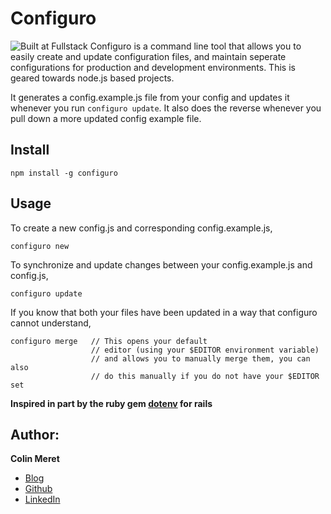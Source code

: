 # Configuro
![Built at Fullstack](https://camo.githubusercontent.com/aec51f267d906a810e0be7e4b9463f2b23bd419e/68747470733a2f2f696d672e736869656c64732e696f2f62616467652f4275696c7425323061742d46756c6c737461636b2d677265656e2e7376673f7374796c653d666c61742d737175617265)
Configuro is a command line tool that allows you to easily create and update
configuration files, and maintain seperate configurations for production and
development environments. This is geared towards node.js based projects. 

It generates a config.example.js file from your config and updates it whenever
you run `configuro update`. It also does the reverse whenever you pull down a 
more updated config example file. 


## Install

    npm install -g configuro

## Usage

To create a new config.js and corresponding config.example.js, 

    configuro new


To synchronize and update changes between your config.example.js and config.js,

    configuro update

If you know that both your files have been updated in a way that configuro cannot understand,

    configuro merge   // This opens your default 
                      // editor (using your $EDITOR environment variable)
                      // and allows you to manually merge them, you can also 
                      // do this manually if you do not have your $EDITOR set


**Inspired in part by the ruby gem [dotenv](https://github.com/bkeepers/dotenv) for rails**

## Author:
**Colin Meret** 
- [Blog](http://meret.io)
- [Github](http://github.com/colin92)
- [LinkedIn](http://linkedin.com/in/colinmeret)

